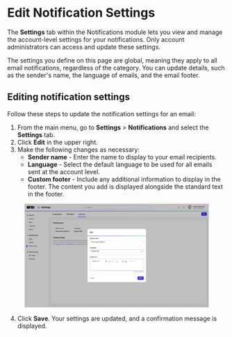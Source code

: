 # Edit Notification Settings

The **Settings** tab within the Notifications module lets you view and manage the account-level settings for your notifications. Only account administrators can access and update these settings.&#x20;

The settings you define on this page are global, meaning they apply to all email notifications, regardless of the category. You can update details, such as the sender's name, the language of emails, and the email footer.

## Editing notification settings

Follow these steps to update the notification settings for an email:

1. From the main menu, go to **Settings** > **Notifications** and select the **Settings** tab.&#x20;
2. Click **Edit** in the upper right.
3. Make the following changes as necessary:
   * **Sender name** - Enter the name to display to your email recipients.
   * **Language** - Select the default language to be used for all emails sent at the account level.
   * **Custom footer** - Include any additional information to display in the footer. The content you add is displayed alongside the standard text in the footer.&#x20;

<figure><img src="../../../.gitbook/assets/notifications_settings.png" alt=""><figcaption></figcaption></figure>

4. Click **Save**. Your settings are updated, and a confirmation message is displayed.
